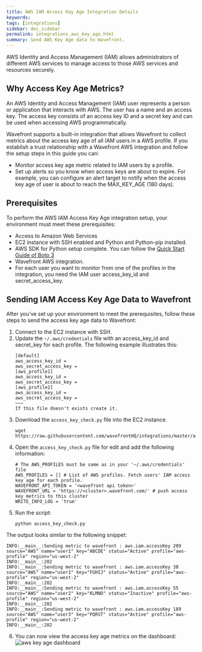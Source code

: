 ```yaml
---
title: AWS IAM Access Key Age Integration Details
keywords:
tags: [integrations]
sidebar: doc_sidebar
permalink: integrations_aws_key_age.html
summary: Send AWS Key Age data to Wavefront.
---
```


AWS Identity and Access Management (IAM) allows administrators of different AWS services to manage access to those AWS services and resources securely.

## Why Access Key Age Metrics?

An AWS Identity and Access Management (IAM) user represents a person or application that interacts with AWS. The user has a name and an access key. The access key consists of an access key ID and a secret key and can be used when accessing AWS programmatically.

Wavefront supports a built-in integration that allows Wavefront to collect metrics about the access key age of all IAM users in a AWS profile. If you establish a trust relationship with a Wavefront AWS integration and follow the setup steps in this guide you can:
* Monitor access key age metric related to IAM users by a profile.
* Set up alerts so you know when access keys are about to expire. For example, you can configure an alert target to notify when the access key age of user is about to reach the MAX_KEY_AGE (180 days).

## Prerequisites

To perform the AWS IAM Access Key Age integration setup, your environment must meet these prerequisites:
* Access to Amazon Web Services
* EC2 instance with SSH enabled and Python and Python-pip installed.
* AWS SDK for Python setup complete. You can follow the [Quick Start Guide of Boto 3](https://github.com/boto/boto3)
* Wavefront AWS integration.
* For each user you want to monitor from one of the profiles in the integration, you need the IAM user access_key_id and secret_access_key.

## Sending IAM Access Key Age Data to Wavefront

After you've set up your environment to meet the prerequisites, follow these steps to send the access key age data to Wavefront:
1. Connect to the EC2 instance with SSH.
2. Update the `~/.aws/credentials` file with an access_key_id and secret_key for each profile. The following example illustrates this:
   ~~~~
   [default]
   aws_access_key_id =
   aws_secret_access_key =
   [aws_profile1]
   aws_access_key_id =
   aws_secret_access_key =
   [aws_profile2]
   aws_access_key_id =
   aws_secret_access_key =
   ~~~
   If this file doesn't exists create it.
3. Download the `access_key_check.py` file into the EC2 instance.
   ~~~
   wget https://raw.githubusercontent.com/wavefrontHQ/integrations/master/aws/scripts/access_key_check.py
   ~~~
4. Open the `access_key_check.py` file for edit and add the following information:
   ~~~
   # The AWS_PROFILES must be same as in your '~/.aws/credentials' file
   AWS_PROFILES = [] # List of AWS profiles. Fetch users' IAM access key age for each profile.
   WAVEFRONT_API_TOKEN = '<wavefront api token>'
   WAVEFRONT_URL = 'https://<cluster>.wavefront.com/' # push access key metrics to this cluster
   WRITE_INFO_LOG = 'true'
   ~~~
5. Run the script:
   ~~~
   python access_key_check.py
   ~~~
The output looks similar to the following snippet:
~~~
INFO:__main__:Sending metric to wavefront : aws.iam.accessKey 209 source="AWS" name="user1" key="ABCDE" status="Active" profile="aws-profile" region="us-west-2"
INFO:__main__:202
INFO:__main__:Sending metric to wavefront : aws.iam.accessKey 38 source="AWS" name="user1" key="FGHIJ" status="Active" profile="aws-profile" region="us-west-2"
INFO:__main__:202
INFO:__main__:Sending metric to wavefront : aws.iam.accessKey 55 source="AWS" name="user2" key="KLMNO" status="Inactive" profile="aws-profile" region="us-west-2"
INFO:__main__:202
INFO:__main__:Sending metric to wavefront : aws.iam.accessKey 189 source="AWS" name="user3" key="PQRST" status="Active" profile="aws-profile" region="us-west-2"
INFO:__main__:202
~~~
6. You can now view the access key age metrics on the dashboard:
   ![aws key age dashboard](images/AWS_KeyAge_dashboard.png)
